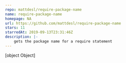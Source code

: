 ```yaml
---
repo: mattdesl/require-package-name
name: require-package-name
homepage: NA
url: https://github.com/mattdesl/require-package-name
stars: 11
starredAt: 2019-09-13T23:31:46Z
description: |-
    gets the package name for a require statement
---
```


[object Object]
